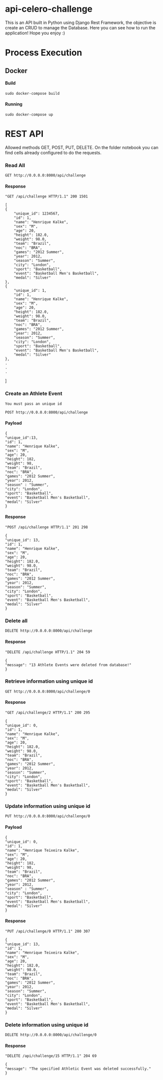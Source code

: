 # api-celero-challenge
This is an API built in Python using Django Rest Framework, the objective is create an CRUD to 
manage the Database. Here you can see how to run the application! Hope you enjoy :)

# Process Execution

## Docker 

#### Build

    sudo docker-compose build

#### Running

    sudo docker-compose up

# REST API

Allowed methods GET, POST, PUT, DELETE. On the folder notebook you can find cells already configured to do the requests. 

### Read All

`GET http://0.0.0.0:8000/api/challenge`

#### Response

    "GET /api/challenge HTTP/1.1" 200 1501

    [
    {
        "unique_id": 1234567,
        "id": 1,
        "name": "Henrique Kalke",
        "sex": "M",
        "age": 20,
        "height": 182.0,
        "weight": 98.0,
        "team": "Brazil",
        "noc": "BRA",
        "games": "2012 Summer",
        "year": 2012,
        "season": "Summer",
        "city": "London",
        "sport": "Basketball",
        "event": "Basketball Men's Basketball",
        "medal": "Silver"
    },
    {
        "unique_id": 1,
        "id": 1,
        "name": "Henrique Kalke",
        "sex": "M",
        "age": 20,
        "height": 182.0,
        "weight": 98.0,
        "team": "Brazil",
        "noc": "BRA",
        "games": "2012 Summer",
        "year": 2012,
        "season": "Summer",
        "city": "London",
        "sport": "Basketball",
        "event": "Basketball Men's Basketball",
        "medal": "Silver"
    },
    .
    .
    .
]

### Create an Athlete Event
    You must pass an unique id

`POST http://0.0.0.0:8000/api/challenge`

#### Payload

    { 
    "unique_id":13,
    "id": 1,
    "name": "Henrique Kalke",
    "sex": "M",
    "age": 20,
    "height": 182,
    "weight": 98,
    "team": "Brazil",
    "noc": "BRA",
    "games": "2012 Summer",
    "year": 2012,
    "season" : "Summer",
    "city": "London",
    "sport": "Basketball",
    "event": "Basketball Men's Basketball",
    "medal": "Silver"
    }

#### Response

    "POST /api/challenge HTTP/1.1" 201 298

    {
    "unique_id": 13,
    "id": 1,
    "name": "Henrique Kalke",
    "sex": "M",
    "age": 20,
    "height": 182.0,
    "weight": 98.0,
    "team": "Brazil",
    "noc": "BRA",
    "games": "2012 Summer",
    "year": 2012,
    "season": "Summer",
    "city": "London",
    "sport": "Basketball",
    "event": "Basketball Men's Basketball",
    "medal": "Silver"
    }

### Delete all

`DELETE http://0.0.0.0:8000/api/challenge`

#### Response

    "DELETE /api/challenge HTTP/1.1" 204 59

    {
    "message": "13 Athlete Events were deleted from database!"
    }   

### Retrieve information using unique id

`GET http://0.0.0.0:8000/api/challenge/0`

#### Response

    "GET /api/challenge/2 HTTP/1.1" 200 295

    {
    "unique_id": 0,
    "id": 1,
    "name": "Henrique Kalke",
    "sex": "M",
    "age": 20,
    "height": 182.0,
    "weight": 98.0,
    "team": "Brazil",
    "noc": "BRA",
    "games": "2012 Summer",
    "year": 2012,
    "season": "Summer",
    "city": "London",
    "sport": "Basketball",
    "event": "Basketball Men's Basketball",
    "medal": "Silver"
    }

### Update information using unique id

`PUT http://0.0.0.0:8000/api/challenge/0`

#### Payload

    {
    "unique_id": 0,
    "id": 1,
    "name": "Henrique Teixeira Kalke",
    "sex": "M",
    "age": 20,
    "height": 182,
    "weight": 98,
    "team": "Brazil",
    "noc": "BRA",
    "games": "2012 Summer",
    "year": 2012,
    "season" : "Summer",
    "city": "London",
    "sport": "Basketball",
    "event": "Basketball Men's Basketball",
    "medal": "Silver"
    }

#### Response

    "PUT /api/challenge/0 HTTP/1.1" 200 307

    {
    "unique_id": 13,
    "id": 1,
    "name": "Henrique Teixeira Kalke",
    "sex": "M",
    "age": 20,
    "height": 182.0,
    "weight": 98.0,
    "team": "Brazil",
    "noc": "BRA",
    "games": "2012 Summer",
    "year": 2012,
    "season": "Summer",
    "city": "London",
    "sport": "Basketball",
    "event": "Basketball Men's Basketball",
    "medal": "Silver"
    }

### Delete information using unique id

`DELETE http://0.0.0.0:8000/api/challenge/0`

#### Response

    "DELETE /api/challenge/15 HTTP/1.1" 204 69

    {
    "message": "The specified Athletic Event was deleted successfully."
    }

